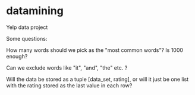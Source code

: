 # datamining
Yelp data project

Some questions:

How many words should we pick as the "most common words"?  Is 1000 enough?

Can we exclude words like "it", "and", "the" etc. ?

Will the data be stored as a tuple [data_set, rating], or will it just be one list with the rating stored as the last value in each row?
